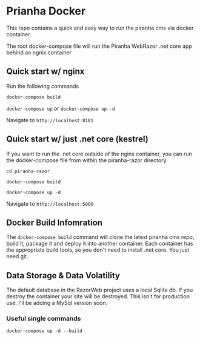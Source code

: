 # Prianha Docker

This repo contains a quick and easy way to run the piranha cms via docker container.

The root docker-compose file will run the Piranha WebRazor .net core app behind an ngnix container


## Quick start w/ nginx

Run the following commands

`docker-compose build`

`docker-compose up` or `docker-compose up -d`

Navigate to `http://localhost:8181`


## Quick start w/ just .net core (kestrel)

If you want to run the .net core outside of the nginx container, you can run the docker-compose file from within the piranha-razor directory

 `cd piranha-razor`

 `docker-compose build`

`docker-compose up -d`

Navigate to `http://localhost:5000`


## Docker Build Infomration

The `docker-compose build` command will clone the latest piranha cms repo, build it, package it and deploy it into another container.  Each container has the appropriate build tools, so you don't need to install .net core.  You just need git.


## Data Storage & Data Volatility

The default database in the RazorWeb project uses a local Sqlite db.  If you destroy the container your site will be destroyed.  This isn't for production use.  I'll be adding a MySql version soon.


### Useful single commands

`docker-compose up -d --build`



